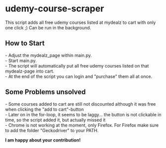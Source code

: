 # udemy-course-scraper
This script adds all free udemy courses listed at mydealz to cart with only one click ;)
Can be run in the background.

<h2> How to Start </h2>
- Adjust the mydealz_page within main.py. <br>
- Start main.py. <br>
- The script will automatically put all free udemy courses listed on that mydealz-page into cart. <br>
- At the end of the script you can login and "purchase" them all at once. <br>

<h2> Some Problems unsolved </h2>
- Some courses added to cart are still not discounted although it was free when clicking the "add to cart"-button <br>
- Later on in the for-loop, it seems to be laggy... the button is not clickable in time, so the script added it, but actually missed it <br>
- Chrome is not working at the moment, only Firefox. For Firefox make sure to add the folder "Geckodriver" to your PATH. <br>



<b> I am happy about your contribution! </b>
